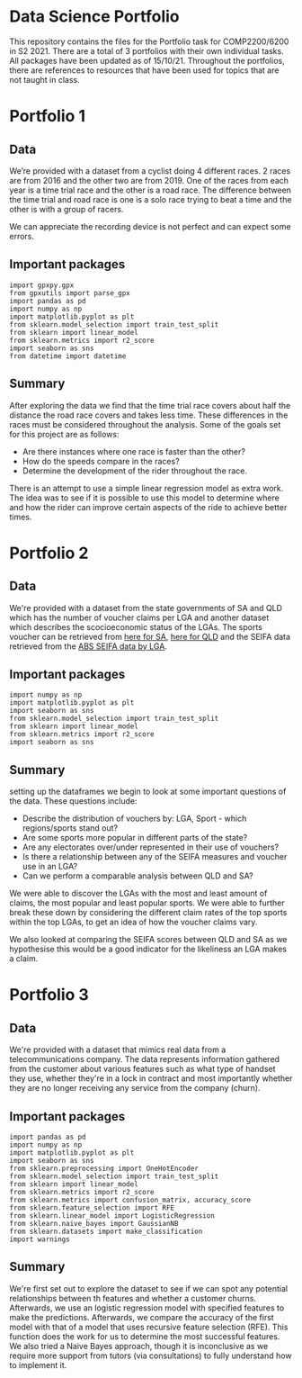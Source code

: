 # Data Science Portfolio

This repository contains the files for the Portfolio task for COMP2200/6200 in S2 2021. There are a total of 3 portfolios with their own individual tasks. All packages have been updated as of 15/10/21. Throughout the portfolios, there are references to resources that have been used for topics that are not taught in class. 

# Portfolio 1
## Data
We’re provided with a dataset from a cyclist doing 4 different races. 2 races are from 2016 and the other two are from 2019. One of the races from each year is a time trial race and the other is a road race. The difference between the time trial and road race is one is a solo race trying to beat a time and the other is with a group of racers. 

We can appreciate the recording device is not perfect and can expect some errors. 

## Important packages
```import gpxpy
import gpxpy.gpx
from gpxutils import parse_gpx 
import pandas as pd
import numpy as np 
import matplotlib.pyplot as plt
from sklearn.model_selection import train_test_split
from sklearn import linear_model
from sklearn.metrics import r2_score
import seaborn as sns
from datetime import datetime
```
## Summary
After exploring the data we find that the time trial race covers about half the distance the road race covers and takes less time. These differences in the races must be considered throughout the analysis. 
Some of the goals set for this project are as follows: 
-	Are there instances where one race is faster than the other? 
-	How do the speeds compare in the races? 
-	Determine the development of the rider throughout the race. 


There is an attempt to use a simple linear regression model as extra work. The idea was to see if it is possible to use this model to determine where and how the rider can improve certain aspects of the ride to achieve better times. 

# Portfolio 2
## Data
We're provided with a dataset from the state governments of SA and QLD which has the number of voucher claims per LGA and another dataset which describes the scocioeconomic status of the LGAs. The sports voucher can be retrieved from [here for SA](https://data.gov.au/dataset/ds-sa-14daba50-04ff-46c6-8468-9fa593b9f100/details), [here for QLD](https://data.gov.au/dataset/ds-qld-3118838a-d425-48fa-bfc9-bc615ddae44e/details?q=get%20started%20vouchers) and the SEIFA data retrieved from the [ABS SEIFA data by LGA](http://stat.data.abs.gov.au/Index.aspx?DataSetCode=ABS_SEIFA_LGA#).
## Important packages
```import pandas as pd
import numpy as np
import matplotlib.pyplot as plt
import seaborn as sns
from sklearn.model_selection import train_test_split
from sklearn import linear_model
from sklearn.metrics import r2_score
import seaborn as sns
```

## Summary
setting up the dataframes we begin to look at some important questions of the data. These questions include: 
* Describe the distribution of vouchers by: LGA, Sport - which regions/sports stand out? 
* Are some sports more popular in different parts of the state?
* Are any electorates over/under represented in their use of vouchers?
* Is there a relationship between any of the SEIFA measures and voucher use in an LGA?
* Can we perform a comparable analysis between QLD and SA? 

We were able to discover the LGAs with the most and least amount of claims, the most popular and least popular sports. We were able to further break these down by considering the different claim rates of the top sports within the top LGAs, to get an idea of how the voucher claims vary. 

We also looked at comparing the SEIFA scores between QLD and SA as we hypothesise this would be a good indicator for the likeliness an LGA makes a claim. 

# Portfolio 3
## Data
We're provided with a dataset that mimics real data from a telecommunications company. The data represents information gathered from the customer about various features such as what type of handset they use, whether they're in a lock in contract and most importantly whether they are no longer receiving any service from the company (churn).

## Important packages
```
import pandas as pd
import numpy as np
import matplotlib.pyplot as plt
import seaborn as sns
from sklearn.preprocessing import OneHotEncoder
from sklearn.model_selection import train_test_split
from sklearn import linear_model
from sklearn.metrics import r2_score
from sklearn.metrics import confusion_matrix, accuracy_score
from sklearn.feature_selection import RFE
from sklearn.linear_model import LogisticRegression
from sklearn.naive_bayes import GaussianNB
from sklearn.datasets import make_classification
import warnings
```
## Summary
We're first set out to explore the dataset to see if we can spot any potential relationships between th features and whether a customer churns. Afterwards, we use an logistic regression model with specified features to make the predictions. Afterwards, we compare the accuracy of the first model with that of a model that uses recursive feature selection (RFE). This function does the work for us to determine the most successful features. We also tried a Naive Bayes approach, though it is inconclusive as we require more support from tutors (via consultations) to fully understand how to implement it. 
